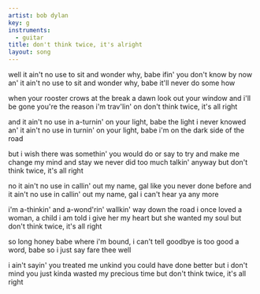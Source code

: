 ```yaml
---
artist: bob dylan
key: g
instruments:
  - guitar
title: don't think twice, it's alright
layout: song
---
```

well it ain't no use to sit and wonder why, babe
ifin' you don't know by now
an' it ain't no use to sit and wonder why, babe
it'll never do some how

when your rooster crows at the break a dawn
look out your window and i'll be gone
you're the reason i'm trav'lin' on
don't think twice, it's all right

and it ain't no use in a-turnin' on your light, babe
the light i never knowed
an' it ain't no use in turnin' on your light, babe
i'm on the dark side of the road

but i wish there was somethin' you would do or say
to try and make me change my mind and stay
we never did too much talkin' anyway
but don't think twice, it's all right

no it ain't no use in callin' out my name, gal
like you never done before
and it ain't no use in callin' out my name, gal
i can't hear ya any more

i'm a-thinkin' and a-wond'rin' wallkin' way down the road
i once loved a woman, a child i am told
i give her my heart but she wanted my soul
but don't think twice, it's all right

so long honey babe
where i'm bound, i can't tell
goodbye is too good a word, babe
so i just say fare thee well

i ain't sayin' you treated me unkind
you could have done better but i don't mind
you just kinda wasted my precious time
but don't think twice, it's all right
